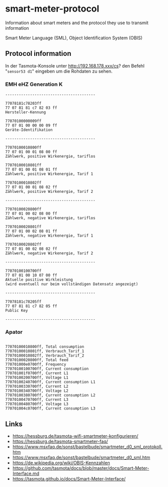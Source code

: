 # smart-meter-protocol
Information about smart meters and the protocol they use to transmit information

Smart Meter Language (SML),
Object Identification System (OBIS)

## Protocol information
In der Tasmota-Konsole unter http://192.168.178.xxx/cs? den Befehl "`sensor53 d1`" eingeben um die Rohdaten zu sehen.

### EMH eHZ Generation K
```
----------------------------------------

77078181c78203ff
77 07 81 81 c7 82 03 ff
Hersteller-Kennung

77070100000009ff
77 07 01 00 00 00 09 ff
Geräte-Identifikation

----------------------------------------

77070100010800ff
77 07 01 00 01 08 00 ff
Zählwerk, positive Wirkenergie, tariflos

77070100010801ff
77 07 01 00 01 08 01 ff
Zählwerk, positive Wirkenergie, Tarif 1

77070100010802ff
77 07 01 00 01 08 02 ff
Zählwerk, positive Wirkenergie, Tarif 2

----------------------------------------

77070100020800ff
77 07 01 00 02 08 00 ff
Zählwerk, negative Wirkenergie, tariflos

77070100020801ff
77 07 01 00 02 08 01 ff
Zählwerk, negative Wirkenergie, Tarif 1

77070100020802ff
77 07 01 00 02 08 02 ff
Zählwerk, negative Wirkenergie, Tarif 2

----------------------------------------

77070100100700ff
77 07 01 00 10 07 00 ff
Aktuelle positive Wirkleistung
(wird eventuell nur beim vollständigen Datensatz angezeigt)

----------------------------------------

77078181c78205ff
77 07 81 81 c7 82 05 ff
Public Key

----------------------------------------
```

### Apator
```

77070100010800ff, Total consumption
77070100010801ff, Verbrauch_Tarif_1
77070100010802ff, Verbrauch_Tarif_2
77070100020800ff, Total feed
770701000e0700ff, Frequency
77070100100700ff, Current consumption
770701001f0700ff, Current L1
77070100200700ff, Voltage L1
77070100240700ff, Current consumption L1
77070100330700ff, Current L2
77070100340700ff, Voltage L2
77070100380700ff, Current consumption L2
77070100470700ff, Current L3
77070100480700ff, Voltage L3
770701004c0700ff, Current consumption L3

```


## Links
- https://hessburg.de/tasmota-wifi-smartmeter-konfigurieren/
- https://hessburg.de/tasmota-smartmeter-faq/
- https://www.msxfaq.de/sonst/bastelbude/smartmeter_d0_sml_protokoll.htm
- https://www.msxfaq.de/sonst/bastelbude/smartmeter_d0_sml.htm
- https://de.wikipedia.org/wiki/OBIS-Kennzahlen
- https://github.com/tasmota/docs/blob/master/docs/Smart-Meter-Interface.md
- https://tasmota.github.io/docs/Smart-Meter-Interface/
